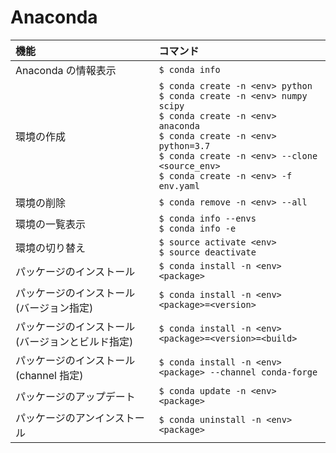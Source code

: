 # Anaconda

| 機能 | コマンド |
|:--|:--|
| Anaconda の情報表示 | `$ conda info` |
| 環境の作成 | `$ conda create -n <env> python`<br>`$ conda create -n <env> numpy scipy`<br>`$ conda create -n <env> anaconda`<br>`$ conda create -n <env> python=3.7`<br>`$ conda create -n <env> --clone <source_env>`<br>`$ conda create -n <env> -f env.yaml` |
| 環境の削除 | `$ conda remove -n <env> --all` |
| 環境の一覧表示 | `$ conda info --envs`<br>`$ conda info -e` |
| 環境の切り替え | `$ source activate <env>`<br>`$ source deactivate` |
| パッケージのインストール | `$ conda install -n <env> <package>` |
| パッケージのインストール (バージョン指定) | `$ conda install -n <env> <package>=<version>` |
| パッケージのインストール (バージョンとビルド指定) | `$ conda install -n <env> <package>=<version>=<build>` |
| パッケージのインストール (channel 指定) | `$ conda install -n <env> <package> --channel conda-forge` |
| パッケージのアップデート | `$ conda update -n <env> <package>` |
| パッケージのアンインストール | `$ conda uninstall -n <env> <package>` |
